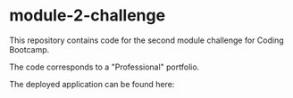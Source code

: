# module-2-challenge
This repository contains code for the second module challenge for Coding Bootcamp.

The code corresponds to a "Professional" portfolio.

The deployed application can be found here: 